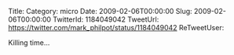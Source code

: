 Title: 
Category: micro
Date: 2009-02-06T00:00:00
Slug: 2009-02-06T00:00:00
TwitterId: 1184049042
TweetUrl: https://twitter.com/mark_philpot/status/1184049042
ReTweetUser: 

Killing time...